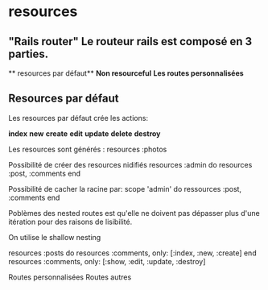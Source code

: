 resources
=========

**"Rails router"**
Le routeur rails est composé en 3 parties.
------------------------------------------

** resources par défaut**
**Non resourceful**
**Les routes personnalisées**


Resources par défaut
--------------------

Les resources par défaut crée les actions:

**index**
**new**
**create**
**edit**
**update**
**delete**
**destroy**

Les resources sont générés :
resources :photos

Possibilité de créer des resources nidifiés
resources :admin do
resources :post, :comments
end

Possibilité de cacher la racine par:
scope 'admin' do
ressources :post, :comments
end

Poblèmes des nested routes est qu'elle ne doivent pas dépasser plus d'une itération pour des raisons de lisibilité.

On utilise le shallow nesting

resources :posts do
resources :comments, only: [:index, :new, :create]
end
resources :comments, only: [:show, :edit, :update, :destroy]

Routes personnalisées
Routes autres
